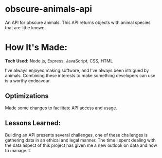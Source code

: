 # obscure-animals-api
An API for obscure animals. This API returns objects with animal species that are little known.



# How It's Made:

**Tech Used:** Node.js, Express, JavaScript, CSS, HTML

I've always enjoyed making software, and I've always been intrigued by animals. Combining these interests to make something developers can use is a worthy endeavour.




## Optimizations

Made some changes to facilitate API access and usage.

## Lessons Learned:

Building an API presents several challenges, one of these challenges is gathering data in an ethical and legal manner. The time I spent dealing with the data aspect of this project has given me a new outlook on data and how to manage it.

